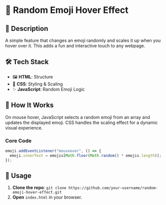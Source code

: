 # 🎯 Random Emoji Hover Effect

## 📖 Description

A simple feature that changes an emoji randomly and scales it up when you hover over it. This adds a fun and interactive touch to any webpage.

## 🛠️ Tech Stack

- 🖼️ **HTML**: Structure
- 🎨 **CSS**: Styling & Scaling
- ✨ **JavaScript**: Random Emoji Logic

## 🚀 How It Works

On mouse hover, JavaScript selects a random emoji from an array and updates the displayed emoji. CSS handles the scaling effect for a dynamic visual experience.

### Core Code

```javascript
emoji.addEventListener("mouseover", () => {
  emoji.innerText = emojis[Math.floor(Math.random() * emojis.length)];
});
```

## 📂 Usage

1. **Clone the repo**: `git clone https://github.com/your-username/random-emoji-hover-effect.git`
2. **Open** `index.html` in your browser.

